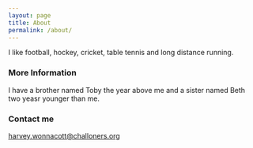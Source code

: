 ```yaml
---
layout: page
title: About
permalink: /about/
---
```


I like football, hockey, cricket, table tennis and long distance running.

### More Information

I have a brother named Toby the year above me and a sister named Beth two yeasr younger than me.

### Contact me

[harvey.wonnacott@challoners.org](mailto:harvey.wonnacott@challoners.org)
